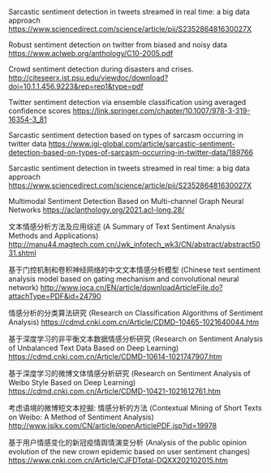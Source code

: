 Sarcastic sentiment detection in tweets streamed in real time: a big data approach
https://www.sciencedirect.com/science/article/pii/S235286481630027X

Robust sentiment detection on twitter from biased and noisy data
https://www.aclweb.org/anthology/C10-2005.pdf

Crowd sentiment detection during disasters and crises.
http://citeseerx.ist.psu.edu/viewdoc/download?doi=10.1.1.456.9223&rep=rep1&type=pdf

Twitter sentiment detection via ensemble classification using averaged confidence scores
https://link.springer.com/chapter/10.1007/978-3-319-16354-3_81

Sarcastic sentiment detection based on types of sarcasm occurring in twitter data
https://www.igi-global.com/article/sarcastic-sentiment-detection-based-on-types-of-sarcasm-occurring-in-twitter-data/189766

Sarcastic sentiment detection in tweets streamed in real time: a big data approach
https://www.sciencedirect.com/science/article/pii/S235286481630027X

Multimodal Sentiment Detection Based on Multi-channel Graph Neural Networks
https://aclanthology.org/2021.acl-long.28/

文本情感分析方法及应用综述
(A Summary of Text Sentiment Analysis Methods and Applications)
http://manu44.magtech.com.cn/Jwk_infotech_wk3/CN/abstract/abstract5031.shtml

基于门控机制和卷积神经网络的中文文本情感分析模型
(Chinese text sentiment analysis model based on gating mechanism and convolutional neural network)
http://www.joca.cn/EN/article/downloadArticleFile.do?attachType=PDF&id=24790

情感分析的分类算法研究
(Research on Classification Algorithms of Sentiment Analysis)
https://cdmd.cnki.com.cn/Article/CDMD-10465-1021640044.htm

基于深度学习的非平衡文本数据情感分析研究
(Research on Sentiment Analysis of Unbalanced Text Data Based on Deep Learning)
https://cdmd.cnki.com.cn/Article/CDMD-10614-1021747907.htm

基于深度学习的微博文体情感分析研究
(Research on Sentiment Analysis of Weibo Style Based on Deep Learning)
https://cdmd.cnki.com.cn/Article/CDMD-10421-1021612761.htm

考虑语境的微博短文本挖掘: 情感分析的方法
(Contextual Mining of Short Texts on Weibo: A Method of Sentiment Analysis)
http://www.jsjkx.com/CN/article/openArticlePDF.jsp?id=19978

基于用户情感变化的新冠疫情舆情演变分析
(Analysis of the public opinion evolution of the new crown epidemic based on user sentiment changes)
https://www.cnki.com.cn/Article/CJFDTotal-DQXX202102015.htm